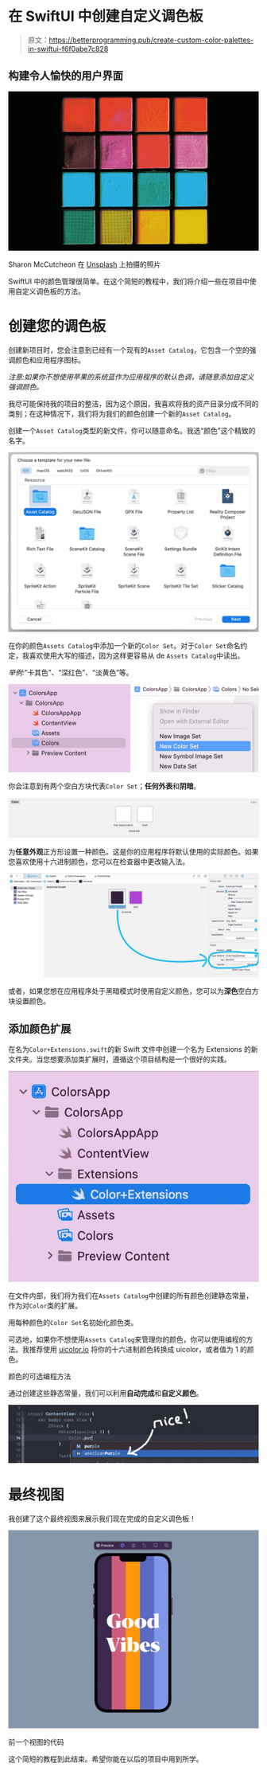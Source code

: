 # 在 SwiftUI 中创建自定义调色板

> 原文：<https://betterprogramming.pub/create-custom-color-palettes-in-swiftui-f6f0abe7c828>

## 构建令人愉快的用户界面

![](img/c3fbc5f7bdd322451a578c6d2c0ce04c.png)

Sharon McCutcheon 在 [Unsplash](https://unsplash.com?utm_source=medium&utm_medium=referral) 上拍摄的照片

SwiftUI 中的颜色管理很简单。在这个简短的教程中，我们将介绍一些在项目中使用自定义调色板的方法。

# 创建您的调色板

创建新项目时，您会注意到已经有一个现有的`Asset Catalog`，它包含一个空的强调颜色和应用程序图标。

*注意:如果你不想使用苹果的系统蓝作为应用程序的默认色调，请随意添加自定义强调颜色。*

我尽可能保持我的项目的整洁，因为这个原因，我喜欢将我的资产目录分成不同的类别；在这种情况下，我们将为我们的颜色创建一个新的`Asset Catalog`。

创建一个`Asset Catalog`类型的新文件，你可以随意命名。我选“颜色”这个精致的名字。

![](img/9c9d8ba8fa57602a5e1fa606bc8fc496.png)

在你的颜色`Assets Catalog`中添加一个新的`Color Set`。对于`Color Set`命名约定，我喜欢使用大写的描述，因为这样更容易从 de `Assets Catalog`中读出。

*举例:*“卡其色”、“深红色”、“淡黄色”等。

![](img/7c06ed6de6d62606b4677f93c77000fe.png)

你会注意到有两个空白方块代表`Color Set`；**任何外表**和**阴暗**。

![](img/d8bf5298717e30672a3a7a00dcbb8828.png)

为**任意外观**正方形设置一种颜色。这是你的应用程序将默认使用的实际颜色。如果您喜欢使用十六进制颜色，您可以在检查器中更改输入法。

![](img/b94232ecec29e8f11eb572fe04754e23.png)

或者，如果您想在应用程序处于黑暗模式时使用自定义颜色，您可以为**深色**空白方块设置颜色。

## 添加颜色扩展

在名为`Color+Extensions.swift`的新 Swift 文件中创建一个名为 Extensions 的新文件夹。当您想要添加类扩展时，遵循这个项目结构是一个很好的实践。

![](img/a037e227ef086630d4e3216ec06d1171.png)

在文件内部，我们将为我们在`Assets Catalog`中创建的所有颜色创建静态常量，作为对`Color`类的扩展。

用每种颜色的`Color Set`名初始化颜色类。

可选地，如果你不想使用`Assets Catalog`来管理你的颜色，你可以使用编程的方法。我推荐使用 [uicolor.io](https://www.uicolor.io/) 将你的十六进制颜色转换成 uicolor，或者值为 1 的颜色。

颜色的可选编程方法

通过创建这些静态常量，我们可以利用**自动完成**和**自定义颜色**。

![](img/8478f00b24d9a0d703a9e5a2388ac741.png)

# 最终视图

我创建了这个最终视图来展示我们现在完成的自定义调色板！

![](img/795fd0bb5e0f37ae3c2533d87722b1e3.png)

前一个视图的代码

这个简短的教程到此结束。希望你能在以后的项目中用到所学。